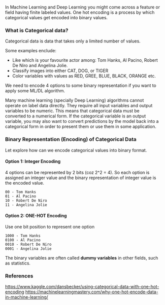 In Machine Learning and Deep Learning you might come across a feature or field having finite labeled values. One hot encoding is a process by which categorical values get encoded into binary values. 

### What is Categorical data?
Categorical data is data that takes only a limited number of values.

Some examples enclude:
- Like which is your favourite actor among: Tom Hanks, Al Pacino, Robert De Niro and Angelina Jolie.
- Classify images into either CAT, DOG, or TIGER
- Color variables with values as RED, GREE, BLUE, BLACK, ORANGE etc. 

We need to encode 4 options to some binary representation if you want to apply some ML/DL algorithm. 

Many machine learning (specially Deep Learning) algorithms cannot operate on label data directly. They require all input variables and output variables to be numeric. This means that categorical data must be converted to a numerical form. If the categorical variable is an output variable, you may also want to convert predictions by the model back into a categorical form in order to present them or use them in some application.

### Binary Representation (Encoding) of Categorical Data
Let explore how can we encode categorical values into binary format. 

#### Option 1: Integer Encoding
4 options can be represented by 2 bits (coz 2^2 = 4). So each option is assigned an integer value and the binary representation of integer value is the encoded value. 

```
00 - Tom Hanks
01 - Al Pacino
10 - Robert De Niro
11 - Angelina Jolie
```

#### Option 2: ONE-HOT Encoding
Use one bit position to represent one option
```
1000 - Tom Hanks
0100 - Al Pacino
0010 - Robert De Niro
0001 - Angelina Jolie
```
The binary variables are often called **dummy variables** in other fields, such as statistics.


### References
https://www.kaggle.com/dansbecker/using-categorical-data-with-one-hot-encoding
https://machinelearningmastery.com/why-one-hot-encode-data-in-machine-learning/
